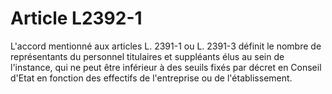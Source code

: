 # Article L2392-1

L'accord mentionné aux articles L. 2391-1 ou L. 2391-3 définit le nombre de représentants du personnel titulaires et suppléants élus au sein de l'instance, qui ne peut être inférieur à des seuils fixés par décret en Conseil d'Etat en fonction des effectifs de l'entreprise ou de l'établissement.